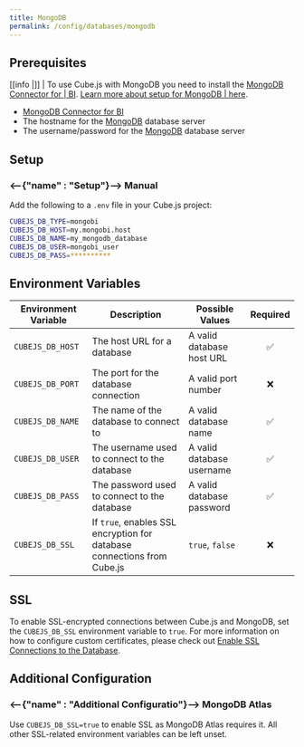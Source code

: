 ```yaml
---
title: MongoDB
permalink: /config/databases/mongodb
---
```


## Prerequisites

<!-- prettier-ignore-start -->
[[info |]]
| To use Cube.js with MongoDB you need to install the [MongoDB Connector for
| BI][mongobi-download]. [Learn more about setup for MongoDB
| here][cube-blog-mongodb].
<!-- prettier-ignore-end -->

- [MongoDB Connector for BI][mongobi-download]
- The hostname for the [MongoDB][mongodb] database server
- The username/password for the [MongoDB][mongodb] database server

## Setup

### <--{"name" : "Setup"}-->  Manual

Add the following to a `.env` file in your Cube.js project:

```bash
CUBEJS_DB_TYPE=mongobi
CUBEJS_DB_HOST=my.mongobi.host
CUBEJS_DB_NAME=my_mongodb_database
CUBEJS_DB_USER=mongobi_user
CUBEJS_DB_PASS=**********
```

## Environment Variables

| Environment Variable | Description                                                             | Possible Values           | Required |
| -------------------- | ----------------------------------------------------------------------- | ------------------------- | :------: |
| `CUBEJS_DB_HOST`     | The host URL for a database                                             | A valid database host URL |    ✅    |
| `CUBEJS_DB_PORT`     | The port for the database connection                                    | A valid port number       |    ❌    |
| `CUBEJS_DB_NAME`     | The name of the database to connect to                                  | A valid database name     |    ✅    |
| `CUBEJS_DB_USER`     | The username used to connect to the database                            | A valid database username |    ✅    |
| `CUBEJS_DB_PASS`     | The password used to connect to the database                            | A valid database password |    ✅    |
| `CUBEJS_DB_SSL`      | If `true`, enables SSL encryption for database connections from Cube.js | `true`, `false`           |    ❌    |

## SSL

To enable SSL-encrypted connections between Cube.js and MongoDB, set the
`CUBEJS_DB_SSL` environment variable to `true`. For more information on how to
configure custom certificates, please check out [Enable SSL Connections to the
Database][ref-recipe-enable-ssl].

## Additional Configuration

### <--{"name" : "Additional Configuratio"}-->  MongoDB Atlas

Use `CUBEJS_DB_SSL=true` to enable SSL as MongoDB Atlas requires it. All other
SSL-related environment variables can be left unset.

[mongodb]: https://www.mongodb.com/
[cube-blog-mongodb]:
  https://cube.dev/blog/building-mongodb-dashboard-using-node.js
[mongobi-download]: https://www.mongodb.com/download-center/bi-connector
[nodejs-docs-tls-ciphers]:
  https://nodejs.org/docs/latest/api/tls.html#tls_modifying_the_default_tls_cipher_suite
[ref-recipe-enable-ssl]: /recipes/enable-ssl-connections-to-database
